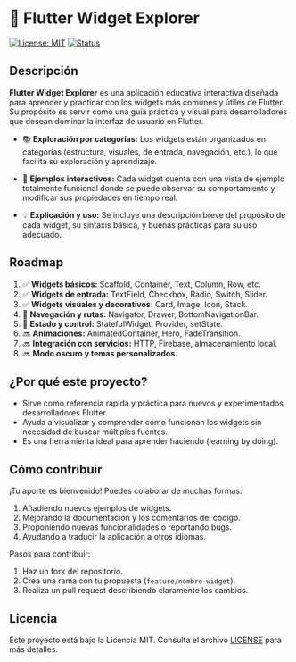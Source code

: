 # 📱 Flutter Widget Explorer

[![License: MIT](https://img.shields.io/badge/License-MIT-blue.svg)](LICENSE)
[![Status](https://img.shields.io/badge/status-en%20desarrollo-yellow.svg)]()

## Descripción

**Flutter Widget Explorer** es una aplicación educativa interactiva diseñada para aprender y practicar con los widgets más comunes y útiles de Flutter. Su propósito es servir como una guía práctica y visual para desarrolladores que desean dominar la interfaz de usuario en Flutter.

* 📚 **Exploración por categorías:** Los widgets están organizados en categorías (estructura, visuales, de entrada, navegación, etc.), lo que facilita su exploración y aprendizaje.

* 🧱 **Ejemplos interactivos:** Cada widget cuenta con una vista de ejemplo totalmente funcional donde se puede observar su comportamiento y modificar sus propiedades en tiempo real.

* 💡 **Explicación y uso:** Se incluye una descripción breve del propósito de cada widget, su sintaxis básica, y buenas prácticas para su uso adecuado.

## Roadmap

1. ✅ **Widgets básicos:** Scaffold, Container, Text, Column, Row, etc.
2. ✅ **Widgets de entrada:** TextField, Checkbox, Radio, Switch, Slider.
3. ✅ **Widgets visuales y decorativos:** Card, Image, Icon, Stack.
4. 🚧 **Navegación y rutas:** Navigator, Drawer, BottomNavigationBar.
5. 🚧 **Estado y control:** StatefulWidget, Provider, setState.
6. 🔜 **Animaciones:** AnimatedContainer, Hero, FadeTransition.
7. 🔜 **Integración con servicios:** HTTP, Firebase, almacenamiento local.
8. 🔜 **Modo oscuro y temas personalizados.**

## ¿Por qué este proyecto?

* Sirve como referencia rápida y práctica para nuevos y experimentados desarrolladores Flutter.
* Ayuda a visualizar y comprender cómo funcionan los widgets sin necesidad de buscar múltiples fuentes.
* Es una herramienta ideal para aprender haciendo (learning by doing).

## Cómo contribuir

¡Tu aporte es bienvenido! Puedes colaborar de muchas formas:

1. Añadiendo nuevos ejemplos de widgets.
2. Mejorando la documentación y los comentarios del código.
3. Proponiendo nuevas funcionalidades o reportando bugs.
4. Ayudando a traducir la aplicación a otros idiomas.

Pasos para contribuir:

1. Haz un fork del repositorio.
2. Crea una rama con tu propuesta (`feature/nombre-widget`).
3. Realiza un pull request describiendo claramente los cambios.

## Licencia

Este proyecto está bajo la Licencia MIT. Consulta el archivo [LICENSE](./LICENSE) para más detalles.
